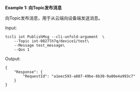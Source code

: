 **Example 1: 向Topic发布消息**

向Topic发布消息，用于从云端向设备端发送消息。

Input: 

```
tccli iot PublishMsg --cli-unfold-argument  \
    --Topic iot-0827lh7q/device1/test\
    --Message test_message\
    --Qos 1
```

Output: 
```
{
    "Response": {
        "RequestId": "a1eec593-a887-49be-8b30-9a80e4a993c7"
    }
}
```

